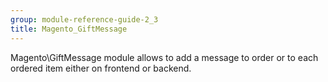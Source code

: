 ```yaml
---
group: module-reference-guide-2_3
title: Magento_GiftMessage
---
```


Magento\GiftMessage module allows to add a message to order or to each ordered item either on frontend or backend.

